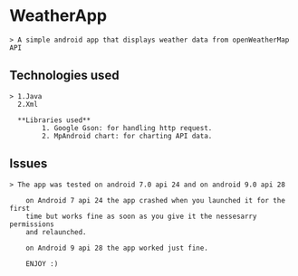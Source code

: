 # WeatherApp
    > A simple android app that displays weather data from openWeatherMap API
    
## Technologies used
    > 1.Java
      2.Xml
      
      **Libraries used**
            1. Google Gson: for handling http request.
            2. MpAndroid chart: for charting API data.
            
## Issues
    > The app was tested on android 7.0 api 24 and on android 9.0 api 28
    
        on Android 7 api 24 the app crashed when you launched it for the first 
        time but works fine as soon as you give it the nessesarry permissions
        and relaunched.
        
        on Android 9 api 28 the app worked just fine.
        
        ENJOY :)